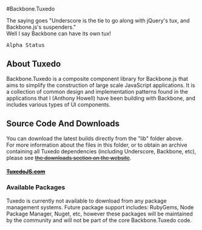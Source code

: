 #Backbone.Tuxedo

The saying goes "Underscore is the tie to go along with jQuery's tux, and Backbone.js's suspenders."  
Well I say Backbone can have its own tux!

<pre>Alpha Status</pre>


## About Tuxedo

Backbone.Tuxedo is a composite component library for Backbone.js that
aims to simplify the construction of large scale JavaScript applications. 
It is a collection of common design and implementation patterns found in 
the applications that I (Anthony Howell) have been building with Backbone, 
and includes various types of UI components.


## Source Code And Downloads

You can download the latest builds directly from the "lib" folder above.  
For more information about the files in this folder, or to obtain an archive
containing all Tuxedo dependencies (including Underscore, Backbone, etc),
please see ~~[the downloads section on the website](http://tuxedojs.com#download)~~.

#### ~~[TuxedoJS.com](http://tuxedojs.com#download)~~

### Available Packages

Tuxedo is currently not available to download from any package management systems.
Future package support includes: RubyGems, Node Package Manager,
Nuget, etc, however these packages will be maintained by the community
and will not be part of the core Backbone.Tuxedo code.
